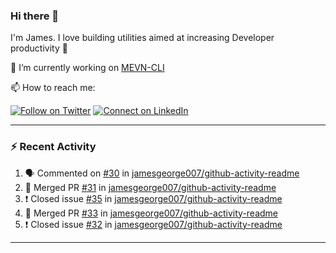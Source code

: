 ### Hi there 👋

I'm James. I love building utilities aimed at increasing Developer productivity :raised_hands: 

🔭 I’m currently working on [MEVN-CLI](https://github.com/madlabsinc/mevn-cli)

📫 How to reach me:

[![Follow on Twitter](https://img.shields.io/badge/--twitter?label=Twitter&logo=Twitter&style=social)](https://twitter.com/james_madhacks) [![Connect on LinkedIn](https://img.shields.io/badge/--linkedin?label=LinkedIn&logo=LinkedIn&style=social)](https://www.linkedin.com/in/jamesgeorge007)

---

### :zap: Recent Activity

<!--START_SECTION:activity-->
1. 🗣 Commented on [#30](https://github.com/jamesgeorge007/github-activity-readme/issues/30) in [jamesgeorge007/github-activity-readme](https://github.com/jamesgeorge007/github-activity-readme)
2. 🎉 Merged PR [#31](https://github.com/jamesgeorge007/github-activity-readme/pull/31) in [jamesgeorge007/github-activity-readme](https://github.com/jamesgeorge007/github-activity-readme)
3. ❗️ Closed issue [#35](https://github.com/jamesgeorge007/github-activity-readme/issues/35) in [jamesgeorge007/github-activity-readme](https://github.com/jamesgeorge007/github-activity-readme)
4. 🎉 Merged PR [#33](https://github.com/jamesgeorge007/github-activity-readme/pull/33) in [jamesgeorge007/github-activity-readme](https://github.com/jamesgeorge007/github-activity-readme)
5. ❗️ Closed issue [#32](https://github.com/jamesgeorge007/github-activity-readme/issues/32) in [jamesgeorge007/github-activity-readme](https://github.com/jamesgeorge007/github-activity-readme)
<!--END_SECTION:activity-->

---

<!--
**jamesgeorge007/jamesgeorge007** is a ✨ _special_ ✨ repository because its `README.md` (this file) appears on your GitHub profile.

Here are some ideas to get you started:

- 🌱 I’m currently learning ...
- 👯 I’m looking to collaborate on ...
- 🤔 I’m looking for help with ...
- 💬 Ask me about ...
- 😄 Pronouns: ...
- ⚡ Fun fact: ...
-->
